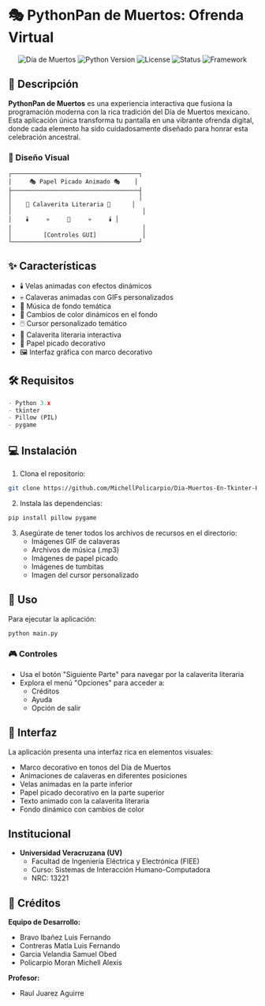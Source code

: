# 🎭 PythonPan de Muertos: Ofrenda Virtual

<div align="center">

![Día de Muertos](https://img.shields.io/badge/Festividad-D%C3%ADa%20de%20Muertos-orange?style=for-the-badge)
![Python Version](https://img.shields.io/badge/Python-3.x-blue?style=for-the-badge&logo=python)
![License](https://img.shields.io/badge/License-MIT-green?style=for-the-badge)
![Status](https://img.shields.io/badge/Status-Activo-success?style=for-the-badge)
![Framework](https://img.shields.io/badge/Framework-Tkinter-purple?style=for-the-badge)

</div align="center">

## 🌟 Descripción

**PythonPan de Muertos** es una experiencia interactiva que fusiona la programación moderna con la rica tradición del Día de Muertos mexicano. Esta aplicación única transforma tu pantalla en una vibrante ofrenda digital, donde cada elemento ha sido cuidadosamente diseñado para honrar esta celebración ancestral.

### 🎨 Diseño Visual
```
┌────────────────────────────────────┐
│     🎭 Papel Picado Animado 🎭    │
├────────────────────────────────────┤
│                                    │
│    📜 Calaverita Literaria 📜      │
│                                     │
│    🕯️     💀     🌺     💀     🕯️ │
│                                     │
│         [Controles GUI]             │
└────────────────────────────────────┘
```

## ✨ Características

- 🕯️ Velas animadas con efectos dinámicos
- 💀 Calaveras animadas con GIFs personalizados
- 🎵 Música de fondo temática
- 🎨 Cambios de color dinámicos en el fondo
- 🖱️ Cursor personalizado temático
- 📝 Calaverita literaria interactiva
- 🏮 Papel picado decorativo
- 🖼️ Interfaz gráfica con marco decorativo

## 🛠️ Requisitos

```python
- Python 3.x
- tkinter
- Pillow (PIL)
- pygame
```

## 💻 Instalación

1. Clona el repositorio:
```bash
git clone https://github.com/MichellPolicarpio/Dia-Muertos-En-Tkinter-Python
```

2. Instala las dependencias:
```bash
pip install pillow pygame
```

3. Asegúrate de tener todos los archivos de recursos en el directorio:
   - Imágenes GIF de calaveras
   - Archivos de música (.mp3)
   - Imágenes de papel picado
   - Imágenes de tumbitas
   - Imagen del cursor personalizado

## 🚀 Uso

Para ejecutar la aplicación:

```bash
python main.py
```

### 🎮 Controles
- Usa el botón "Siguiente Parte" para navegar por la calaverita literaria
- Explora el menú "Opciones" para acceder a:
  - Créditos
  - Ayuda
  - Opción de salir

## 🎨 Interfaz

La aplicación presenta una interfaz rica en elementos visuales:
- Marco decorativo en tonos del Día de Muertos
- Animaciones de calaveras en diferentes posiciones
- Velas animadas en la parte inferior
- Papel picado decorativo en la parte superior
- Texto animado con la calaverita literaria
- Fondo dinámico con cambios de color

## Institucional
- **Universidad Veracruzana (UV)**
  - Facultad de Ingeniería Eléctrica y Electrónica (FIEE)
  - Curso: Sistemas de Interacción Humano-Computadora
  - NRC: 13221

## 👥 Créditos

**Equipo de Desarrollo:**
- Bravo Ibañez Luis Fernando
- Contreras Matla Luis Fernando
- Garcia Velandia Samuel Obed
- Policarpio Moran Michell Alexis

**Profesor:**
- Raul Juarez Aguirre

</div>
